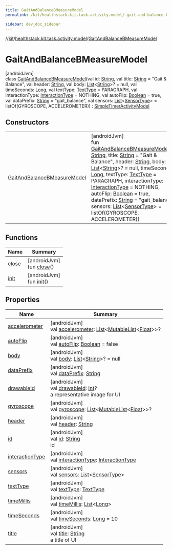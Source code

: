 ```yaml
---
title: GaitAndBalanceBMeasureModel
permalink: /kit/healthstack.kit.task.activity.model/-gait-and-balance-b-measure-model/index.html

sidebar: dev_doc_sidebar
---
```

//[kit](../../../kit.html)/[healthstack.kit.task.activity.model](../index.html)/[GaitAndBalanceBMeasureModel](index.html)



# GaitAndBalanceBMeasureModel



[androidJvm]\
class [GaitAndBalanceBMeasureModel](index.html)(val id: [String](https://kotlinlang.org/api/latest/jvm/stdlib/kotlin/-string/index.html), val title: [String](https://kotlinlang.org/api/latest/jvm/stdlib/kotlin/-string/index.html) = &quot;Gait &amp; Balance&quot;, val header: [String](https://kotlinlang.org/api/latest/jvm/stdlib/kotlin/-string/index.html), val body: [List](https://kotlinlang.org/api/latest/jvm/stdlib/kotlin.collections/-list/index.html)&lt;[String](https://kotlinlang.org/api/latest/jvm/stdlib/kotlin/-string/index.html)&gt;? = null, val timeSeconds: [Long](https://kotlinlang.org/api/latest/jvm/stdlib/kotlin/-long/index.html), val textType: [TextType](../../healthstack.kit.ui/-text-type/index.html) = PARAGRAPH, val interactionType: [InteractionType](../../healthstack.kit.ui.util/-interaction-type/index.html) = NOTHING, val autoFlip: [Boolean](https://kotlinlang.org/api/latest/jvm/stdlib/kotlin/-boolean/index.html) = true, val dataPrefix: [String](https://kotlinlang.org/api/latest/jvm/stdlib/kotlin/-string/index.html) = &quot;gait_balance&quot;, val sensors: [List](https://kotlinlang.org/api/latest/jvm/stdlib/kotlin.collections/-list/index.html)&lt;[SensorType](../../healthstack.kit.sensor/-sensor-type/index.html)&gt; = listOf(GYROSCOPE, ACCELEROMETER)) : [SimpleTimerActivityModel](../../healthstack.kit.task.activity.model.common/-simple-timer-activity-model/index.html)



## Constructors


| | |
|---|---|
| [GaitAndBalanceBMeasureModel](-gait-and-balance-b-measure-model.html) | [androidJvm]<br>fun [GaitAndBalanceBMeasureModel](-gait-and-balance-b-measure-model.html)(id: [String](https://kotlinlang.org/api/latest/jvm/stdlib/kotlin/-string/index.html), title: [String](https://kotlinlang.org/api/latest/jvm/stdlib/kotlin/-string/index.html) = &quot;Gait &amp; Balance&quot;, header: [String](https://kotlinlang.org/api/latest/jvm/stdlib/kotlin/-string/index.html), body: [List](https://kotlinlang.org/api/latest/jvm/stdlib/kotlin.collections/-list/index.html)&lt;[String](https://kotlinlang.org/api/latest/jvm/stdlib/kotlin/-string/index.html)&gt;? = null, timeSeconds: [Long](https://kotlinlang.org/api/latest/jvm/stdlib/kotlin/-long/index.html), textType: [TextType](../../healthstack.kit.ui/-text-type/index.html) = PARAGRAPH, interactionType: [InteractionType](../../healthstack.kit.ui.util/-interaction-type/index.html) = NOTHING, autoFlip: [Boolean](https://kotlinlang.org/api/latest/jvm/stdlib/kotlin/-boolean/index.html) = true, dataPrefix: [String](https://kotlinlang.org/api/latest/jvm/stdlib/kotlin/-string/index.html) = &quot;gait_balance&quot;, sensors: [List](https://kotlinlang.org/api/latest/jvm/stdlib/kotlin.collections/-list/index.html)&lt;[SensorType](../../healthstack.kit.sensor/-sensor-type/index.html)&gt; = listOf(GYROSCOPE, ACCELEROMETER)) |


## Functions


| Name | Summary |
|---|---|
| [close](../../healthstack.kit.task.activity.model.common/-simple-timer-activity-model/close.html) | [androidJvm]<br>fun [close](../../healthstack.kit.task.activity.model.common/-simple-timer-activity-model/close.html)() |
| [init](../../healthstack.kit.task.activity.model.common/-simple-timer-activity-model/init.html) | [androidJvm]<br>fun [init](../../healthstack.kit.task.activity.model.common/-simple-timer-activity-model/init.html)() |


## Properties


| Name | Summary |
|---|---|
| [accelerometer](../../healthstack.kit.task.activity.model.common/-simple-timer-activity-model/accelerometer.html) | [androidJvm]<br>val [accelerometer](../../healthstack.kit.task.activity.model.common/-simple-timer-activity-model/accelerometer.html): [List](https://kotlinlang.org/api/latest/jvm/stdlib/kotlin.collections/-list/index.html)&lt;[MutableList](https://kotlinlang.org/api/latest/jvm/stdlib/kotlin.collections/-mutable-list/index.html)&lt;[Float](https://kotlinlang.org/api/latest/jvm/stdlib/kotlin/-float/index.html)&gt;&gt;? |
| [autoFlip](../../healthstack.kit.task.activity.model.common/-simple-timer-activity-model/auto-flip.html) | [androidJvm]<br>val [autoFlip](../../healthstack.kit.task.activity.model.common/-simple-timer-activity-model/auto-flip.html): [Boolean](https://kotlinlang.org/api/latest/jvm/stdlib/kotlin/-boolean/index.html) = false |
| [body](../../healthstack.kit.task.activity.model.common/-simple-timer-activity-model/body.html) | [androidJvm]<br>val [body](../../healthstack.kit.task.activity.model.common/-simple-timer-activity-model/body.html): [List](https://kotlinlang.org/api/latest/jvm/stdlib/kotlin.collections/-list/index.html)&lt;[String](https://kotlinlang.org/api/latest/jvm/stdlib/kotlin/-string/index.html)&gt;? = null |
| [dataPrefix](../../healthstack.kit.task.activity.model.common/-simple-timer-activity-model/data-prefix.html) | [androidJvm]<br>val [dataPrefix](../../healthstack.kit.task.activity.model.common/-simple-timer-activity-model/data-prefix.html): [String](https://kotlinlang.org/api/latest/jvm/stdlib/kotlin/-string/index.html) |
| [drawableId](../../healthstack.kit.task.base/-step-model/drawable-id.html) | [androidJvm]<br>val [drawableId](../../healthstack.kit.task.base/-step-model/drawable-id.html): [Int](https://kotlinlang.org/api/latest/jvm/stdlib/kotlin/-int/index.html)?<br>a representative image for UI |
| [gyroscope](../../healthstack.kit.task.activity.model.common/-simple-timer-activity-model/gyroscope.html) | [androidJvm]<br>val [gyroscope](../../healthstack.kit.task.activity.model.common/-simple-timer-activity-model/gyroscope.html): [List](https://kotlinlang.org/api/latest/jvm/stdlib/kotlin.collections/-list/index.html)&lt;[MutableList](https://kotlinlang.org/api/latest/jvm/stdlib/kotlin.collections/-mutable-list/index.html)&lt;[Float](https://kotlinlang.org/api/latest/jvm/stdlib/kotlin/-float/index.html)&gt;&gt;? |
| [header](../../healthstack.kit.task.activity.model.common/-simple-timer-activity-model/header.html) | [androidJvm]<br>val [header](../../healthstack.kit.task.activity.model.common/-simple-timer-activity-model/header.html): [String](https://kotlinlang.org/api/latest/jvm/stdlib/kotlin/-string/index.html) |
| [id](../../healthstack.kit.task.base/-step-model/id.html) | [androidJvm]<br>val [id](../../healthstack.kit.task.base/-step-model/id.html): [String](https://kotlinlang.org/api/latest/jvm/stdlib/kotlin/-string/index.html)<br>id |
| [interactionType](../../healthstack.kit.task.activity.model.common/-simple-timer-activity-model/interaction-type.html) | [androidJvm]<br>val [interactionType](../../healthstack.kit.task.activity.model.common/-simple-timer-activity-model/interaction-type.html): [InteractionType](../../healthstack.kit.ui.util/-interaction-type/index.html) |
| [sensors](../../healthstack.kit.task.activity.model.common/-simple-timer-activity-model/sensors.html) | [androidJvm]<br>val [sensors](../../healthstack.kit.task.activity.model.common/-simple-timer-activity-model/sensors.html): [List](https://kotlinlang.org/api/latest/jvm/stdlib/kotlin.collections/-list/index.html)&lt;[SensorType](../../healthstack.kit.sensor/-sensor-type/index.html)&gt; |
| [textType](../../healthstack.kit.task.activity.model.common/-simple-timer-activity-model/text-type.html) | [androidJvm]<br>val [textType](../../healthstack.kit.task.activity.model.common/-simple-timer-activity-model/text-type.html): [TextType](../../healthstack.kit.ui/-text-type/index.html) |
| [timeMillis](../../healthstack.kit.task.activity.model.common/-simple-timer-activity-model/time-millis.html) | [androidJvm]<br>val [timeMillis](../../healthstack.kit.task.activity.model.common/-simple-timer-activity-model/time-millis.html): [List](https://kotlinlang.org/api/latest/jvm/stdlib/kotlin.collections/-list/index.html)&lt;[Long](https://kotlinlang.org/api/latest/jvm/stdlib/kotlin/-long/index.html)&gt; |
| [timeSeconds](../../healthstack.kit.task.activity.model.common/-simple-timer-activity-model/time-seconds.html) | [androidJvm]<br>val [timeSeconds](../../healthstack.kit.task.activity.model.common/-simple-timer-activity-model/time-seconds.html): [Long](https://kotlinlang.org/api/latest/jvm/stdlib/kotlin/-long/index.html) = 10 |
| [title](../../healthstack.kit.task.base/-step-model/title.html) | [androidJvm]<br>val [title](../../healthstack.kit.task.base/-step-model/title.html): [String](https://kotlinlang.org/api/latest/jvm/stdlib/kotlin/-string/index.html)<br>a title of UI |

